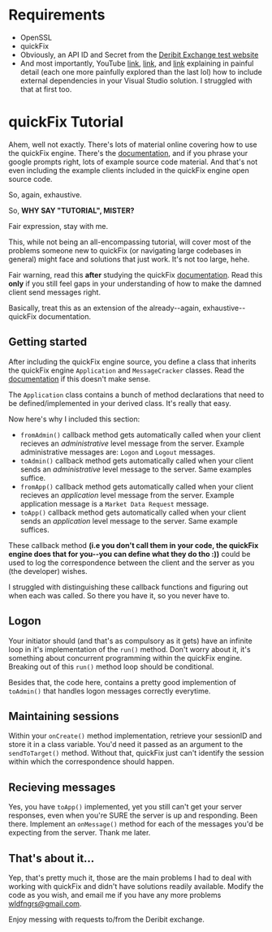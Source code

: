 # Requirements
- OpenSSL
- quickFix
- Obviously, an API ID and Secret from the [Deribit Exchange test website](https://test.deribit.com)
- And most importantly, YouTube [link](https://youtu.be/j13iYc6zRuk?si=2N27C2yuHGdRlL4h), [link](https://youtu.be/QQzAHcojEKg?si=ygHRt7BhCz-kFHNb), and [link](https://youtu.be/qeH9Xv_90KM?si=WzvQEBPW6l0F8d6D) explaining in painful detail (each one more painfully explored than the last lol) how to include external dependencies in your Visual Studio solution. I struggled with that at first too.

# quickFix Tutorial
Ahem, well not exactly. There's lots of material online covering how to use the quickFix engine. There's the [documentation](https://quickfixengine.org/c/documentation/), and if you phrase your google prompts right, lots of example source code material. And that's not even including the example clients included in the quickFix engine open source code.

So, again, exhaustive.

So, **WHY SAY "TUTORIAL", MISTER?**

Fair expression, stay with me.

This, while not being an all-encompassing tutorial, will cover most of the problems someone new to quickFix (or navigating large codebases in general) might face and solutions that just work. It's not too large, hehe.

Fair warning, read this **after** studying the quickFix [documentation](https://quickfixengine.org/c/documentation/). Read this **only** if you still feel gaps in your understanding of how to make the damned client send messages right.

Basically, treat this as an extension of the already--again, exhaustive--quickFix documentation.

## Getting started
After including the quickFix engine source, you define a class that inherits the quickFix engine `Application` and `MessageCracker` classes. Read the [documentation](https://quickfixengine.org/c/documentation/) if this doesn't make sense.

The `Application` class contains a bunch of method declarations that need to be defined/implemented in your derived class. It's really that easy.

Now here's why I included this section: 
* `fromAdmin()` callback method gets automatically called when your client recieves an *administrative* level message from the server. Example administrative messages are: `Logon` and `Logout` messages.
* `toAdmin()` callback method gets automatically called when your client sends an *administrative* level message to the server. Same examples suffice.
* `fromApp()` callback method gets automatically called when your client recieves an *application* level message from the server. Example application message is a `Market Data Request` message.
* `toApp()` callback method gets automatically called when your client sends an *application* level message to the server. Same example suffices.

These callback method **(i.e you don't call them in your code, the quickFix engine does that for you--you can define what they do tho :))** could be used to log the correspondence between the client and the server as you (the developer) wishes.

I struggled with distinguishing these callback functions and figuring out when each was called. So there you have it, so you never have to.

## Logon
Your initiator should (and that's as compulsory as it gets) have an infinite loop in it's implementation of the `run()` method. Don't worry about it, it's something about concurrent programming within the quickFix engine. Breaking out of this `run()` method loop should be conditional.  

Besides that, the code here, contains a pretty good implemention of `toAdmin()` that handles logon messages correctly everytime.

## Maintaining sessions
Within your `onCreate()` method implementation, retrieve your sessionID and store it in a class variable. You'd need it passed as an argument to the `sendToTarget()` method. Without that, quickFix just can't identify the session within which the correspondence should happen.

## Recieving messages
Yes, you have `toApp()` implemented, yet you still can't get your server responses, even when you're SURE the server is up and responding. Been there. Implement an `onMessage()` method for each of the messages you'd be expecting from the server. Thank me later.

## That's about it...
Yep, that's pretty much it, those are the main problems I had to deal with working with quickFix and didn't have solutions readily available. Modify the code as you wish, and email me if you have any more problems wldfngrs@gmail.com. 

Enjoy messing with requests to/from the Deribit exchange.
